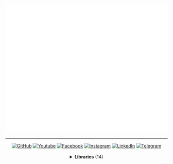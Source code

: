 <a href="//github.com/MaksymStoianov">
  <img src="assets/images/banner-1.svg" width="800" height="400">
</a>

<hr>

<!-- Section: Social -->
<div id="badges" align="center">
  <a href="https://github.com/MaksymStoianov" target="_blank"><img src="https://img.shields.io/github/followers/MaksymStoianov?style=flat&label=GitHub" alt="GitHub"></a>
  <a href="https://youtube.com/@MaksymStoianov" target="_blank"><img src="https://img.shields.io/youtube/channel/subscribers/UCB49p5DaPxbqP5no0EmMwOA?style=flat&label=YouTube" alt="Youtube"></a>
  <a href="https://facebook.com/MaksymStoianov" target="_blank"><img src="https://img.shields.io/badge/Facebook-gray?style=flat" alt="Facebook"></a>
  <a href="https://instagram.com/MaksymStoianov" target="_blank"><img src="https://img.shields.io/badge/Instagram-gray?style=flat" alt="Instagram"></a>
  <a href="https://linkedin.com/in/MaksymStoianov" target="_blank"><img src="https://img.shields.io/badge/LinkedIn-gray?style=flat" alt="LinkedIn"></a>
  <a href="https://t.me/MaksymStoianov" target="_blank"><img src="https://img.shields.io/badge/Telegram-gray?style=flat" alt="Telegram"></a>
</div>

<br>

<!-- Section: Libraries -->
<details>
  <summary align="center"><b>Libraries</b> (14)</summary>
  <br>
  <table width="100%" align="center">
    <thead>
      <tr>
        <th width="150" scope="col">
          <p><small>Name</small> ⏷</p>
        </th>
        <th width="75" scope="col">
          <p><small>Version</small></p>
        </th>
        <th scope="col">
          <p><small>Description</small></p>
        </th>
      </tr>
    </thead>
    <tbody>
      <tr>
        <td valign="top"><a href="//github.com/MaksymStoianov/Cron">Cron</a></td>
        <td align="center" valign="top">1.0.0</td>
        <td><b>Cron</b> for <b><a href="//github.com/topics/google-apps-script">Google Apps Script</a></b> is a library that implements task scheduling using cron expressions.</td>
      </tr>
      <tr>
        <td valign="top"><a href="//github.com/MaksymStoianov/EventEmitter">EventEmitter</a></td>
        <td align="center" valign="top">2.0.2</td>
        <td><b>EventEmitter</b> for <b><a href="//github.com/topics/google-apps-script">Google Apps Script</a></b> is a library that implements an event-driven architecture, allowing for easy interaction between different components of an application using the "publisher-subscriber" mechanism.</td>
      </tr>
      <tr>
        <td valign="top">⤷ Net</td>
        <td align="center" valign="top"></td>
        <td valign="top"><b>Net</b> for <b><a href="//github.com/topics/google-apps-script">Google Apps Script</a></b> is a library that extends the functionality of <b>EventEmitter</b>, enabling network communication between application components.</td>
      </tr>
      <tr>
        <td valign="top"><a href="//github.com/MaksymStoianov/I18nService">I18nService</a></td>
        <td align="center" valign="top">1.1.2</td>
        <td valign="top"><b>I18nService</b> for <b><a href="//github.com/topics/google-apps-script">Google Apps Script</a></b> is a library that implements internationalization (i18n) support, allowing you to easily manage translations and localization of your application for various languages and regions.</td>
      </tr>
      <tr>
        <td valign="top"><a href="//github.com/MaksymStoianov/SettingsService">SettingsService</a></td>
        <td align="center" valign="top"></td>
        <td valign="top"><b>SettingsService</b> for <b><a href="//github.com/topics/google-apps-script">Google Apps Script</a></b> is a library that works similarly to <b>PropertiesService</b> but with enhanced capabilities. It optimizes the process of reading and writing properties, reducing the load on system limits.</td>
      </tr>
      <tr>
        <td valign="top"><a href="//github.com/MaksymStoianov/Sheet">Sheet</a></td>
        <td align="center" valign="top"></td>
        <td valign="top"><b>Sheet</b> for <b><a href="//github.com/topics/google-apps-script">Google Apps Script</a></b> is a library that serves as a wrapper around <code>SpreadsheetApp.Sheet</code>, providing enhanced functionality for working with sheet objects in Google Sheets. This tool simplifies interaction with sheet objects and allows efficient data management, offering additional methods and convenient interfaces for working with spreadsheets.</td>
      </tr>
      <tr>
        <td valign="top">⤷ <a href="//github.com/MaksymStoianov/SheetLog">SheetLog</a></td>
        <td align="center" valign="top"></td>
        <td valign="top"><b>SheetLog</b> for <b><a href="//github.com/topics/google-apps-script">Google Apps Script</a></b>.</td>
      </tr>
      <tr>
        <td valign="top"><a href="//github.com/MaksymStoianov/SheetSchema">SheetSchema</a></td>
        <td align="center" valign="top"></td>
        <td valign="top"><b>SheetSchema</b> for <b><a href="//github.com/topics/google-apps-script">Google Apps Script</a></b>.</td>
      </tr>
      <tr>
        <td valign="top"><a href="//github.com/MaksymStoianov/SuperCache">SuperCache</a></td>
        <td align="center" valign="top"></td>
        <td valign="top"><b>SuperCache</b> for <b><a href="//github.com/topics/google-apps-script">Google Apps Script</a></b>.</td>
      </tr>
      <tr>
        <td valign="top"><a href="//github.com/MaksymStoianov/SuperProperties">SuperProperties</a></td>
        <td align="center" valign="top"></td>
        <td valign="top"><b>SuperProperties</b> for <b><a href="//github.com/topics/google-apps-script">Google Apps Script</a></b>.</td>
      </tr>
      <tr>
        <td valign="top"><a href="//github.com/MaksymStoianov/TelegramApp">TelegramApp</a></td>
        <td align="center" valign="top"></td>
        <td valign="top"><b>TelegramApp</b> for <b><a href="//github.com/topics/google-apps-script">Google Apps Script</a></b>.</td>
      </tr>
      <tr>
        <td valign="top"><a href="//github.com/MaksymStoianov/TriggerService">TriggerService</a></td>
        <td align="center" valign="top"></td>
        <td valign="top"><b>TriggerService</b> for <b><a href="//github.com/topics/google-apps-script">Google Apps Script</a></b>.</td>
      </tr>
      <tr>
        <td valign="top"><a href="//github.com/MaksymStoianov/UrlService">UrlService</a></td>
        <td align="center" valign="top"></td>
        <td valign="top"><b>UrlService</b> for <b><a href="//github.com/topics/google-apps-script">Google Apps Script</a></b>.</td>
      </tr>
      <tr>
        <td valign="top"><a href="//github.com/MaksymStoianov/Utils">Utils</a></td>
        <td align="center" valign="top"></td>
        <td valign="top"><b>Utils</b> for <b><a href="//github.com/topics/google-apps-script">Google Apps Script</a></b>.</td>
      </tr>
    </tbody>
  </table>
</details>
